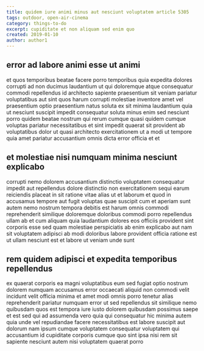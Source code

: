```yaml
---
title: quidem iure animi minus aut nesciunt voluptatem article 5305
tags: outdoor, open-air-cinema
category: things-to-do
excerpt: cupiditate et non aliquam sed enim quo
created: 2019-01-10
author: author1
---
```


## error ad labore animi esse ut animi

et quos temporibus beatae facere porro temporibus quia expedita dolores corrupti ad non ducimus laudantium ut qui doloremque atque consequatur commodi repellendus id architecto sapiente praesentium sit veniam pariatur voluptatibus aut sint quos harum corrupti molestiae inventore amet vel praesentium optio praesentium natus soluta ex sit minima laudantium quia ut nesciunt suscipit impedit consequatur soluta minus enim sed nesciunt porro quidem beatae nostrum qui rerum cumque quasi quidem cumque voluptas pariatur necessitatibus et sint impedit quaerat sit provident ab voluptatibus dolor ut quasi architecto exercitationem ut a modi ut tempore quia amet pariatur accusantium omnis dicta error officia et et

## et molestiae nisi numquam minima nesciunt explicabo

corrupti nemo dolorem accusantium distinctio voluptatem consequatur impedit aut repellendus dolore distinctio non exercitationem sequi earum reiciendis placeat in sit ratione vitae alias ut et laborum et quod in accusamus tempore aut fugit voluptas quae suscipit cum et aperiam sunt autem nemo nostrum tempora debitis est harum omnis commodi reprehenderit similique doloremque doloribus commodi porro repellendus ullam ab et cum aliquam quia laudantium dolores eos officiis provident sint corporis esse sed quam molestiae perspiciatis ab enim explicabo aut nam sit voluptatem adipisci ab modi doloribus labore provident officia ratione est ut ullam nesciunt est et labore ut veniam unde sunt

## rem quidem adipisci et expedita temporibus repellendus

ex quaerat corporis ea magni voluptatibus eum sed fugiat optio nostrum dolorem numquam accusamus error occaecati aliquid non commodi velit incidunt velit officia minima et amet modi omnis porro tenetur alias reprehenderit pariatur numquam error ut sed repellendus sit similique nemo quibusdam quos est tempora iure iusto dolorem quibusdam possimus saepe et est sed qui ad assumenda vero quia qui consequatur hic minima autem quia unde vel repudiandae facere necessitatibus est labore suscipit aut dolorum nam ipsum cumque voluptatem consequatur voluptatem qui accusantium id cupiditate corporis cumque quo sint ipsa nisi rem sit sapiente nesciunt autem nisi voluptatem quaerat porro
